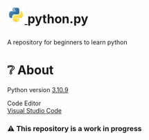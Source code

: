 # <a href="https://www.python.org" target="_blank" rel="noreferrer"> <img src="https://raw.githubusercontent.com/devicons/devicon/master/icons/python/python-original.svg" alt="python" width="40" height="40"/> </a> python.py </p> 
A repository for beginners to learn python

# ❔ About
Python version
[3.10.9](https://docs.python.org/3.10/)

Code Editor  
[Visual Studio Code](https://code.visualstudio.com/download)    

### ⚠ This repository is a work in progress 
